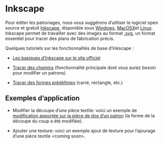 Inkscape
========

Pour éditer les patronages, nous vous suggérons d’utiliser le logiciel open
source et gratuit [Inkscape](https://inkscape.org/fr/), disponible sous
[Windows](https://inkscape.org/fr/telecharger/windows/),
[MacOSX](https://inkscape.org/fr/telecharger/mac-os-x/)et
[Linux](https://inkscape.org/fr/telecharger/linux/). Inkscape permet de
travailler avec des images au format
[.svg](https://fr.wikipedia.org/wiki/Scalable_Vector_Graphics), un format
essentiel pour tracer des plans de fabrication précis.

Quelques tutoriels sur les fonctionnalités de base d’Inkscape :

-   [Les basiques d’Inkscape sur le site
    officiel](https://inkscape.org/fr/doc/basic/tutorial-basic.fr.html)

-   [Tracer des chemins](https://www.youtube.com/watch?v=C46g9xq5_R8)
    (fonctionnalité principale dont vous aurez besoin pour modifier un patrons)

-   [Tracer des formes prédéfinies](https://www.youtube.com/watch?v=1yFJDkXosLI)
    (carré, rectangle, etc.)

Exemples d’application
----------------------

-   Modifier la découpe d’une pièce textile: voici un exemple de [modification
    apportée sur la pièce de dos d’un
    patron](https://github.com/Raidlight/Projet-Pilote-Open-Source/commit/8a5d73679a6dabe9b15f5ae72c5c85f0ef54bcc0?short_path=4d380e6#diff-4d380e6a99fc95a08c6a83a4d9edb770)
    (la forme de la découpe du coup a été modifiée).

-   Ajouter une texture: voici un exemple ajout de texture pour l’ajourage d’une
    pièce textile \<coming soon\>.
